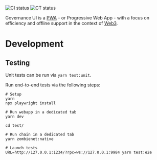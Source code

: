 ![CI status](https://github.com/jeluard/governance-ui/actions/workflows/ci.yml/badge.svg)
![CT status](https://github.com/jeluard/governance-ui/actions/workflows/ct.yml/badge.svg)

Governance UI is a [PWA](https://web.dev/learn/pwa/) - or Progressive Web App - with a focus on efficiency and offline support in the context of [Web3](https://polkadot.network/).

# Development

## Testing

Unit tests can be run via `yarn test:unit`.

Run end-to-end tests via the following steps:

```shell
# Setup
yarn
npx playwright install

# Run webapp in a dedicated tab
yarn dev

cd test/

# Run chain in a dedicated tab
yarn zombienet:native

# Launch tests
URL=http://127.0.0.1:1234/?rpc=ws://127.0.0.1:9984 yarn test:e2e
``` 
